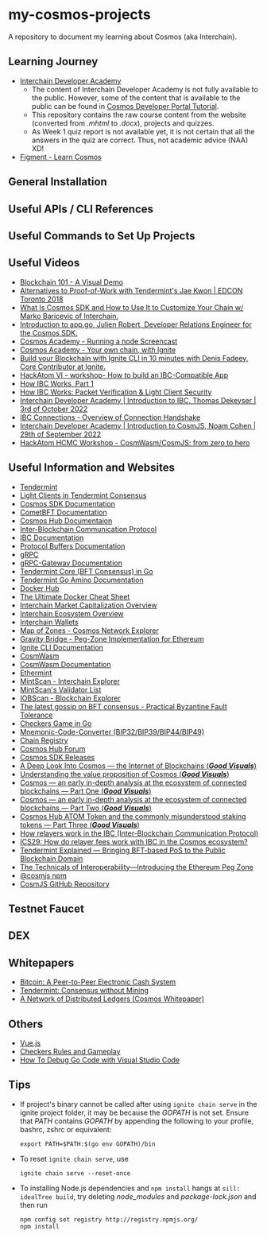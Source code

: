 # my-cosmos-projects
A repository to document my learning about Cosmos (aka Interchain).

## Learning Journey
- [Interchain Developer Academy](https://ida.interchain.io/)
    - The content of Interchain Developer Academy is not fully available to the public. However, some of the content that is available to the public can be found in [Cosmos Developer Portal Tutorial](https://tutorials.cosmos.network/).
    - This repository contains the raw course content from the website (converted from *.mhtml* to *.docx*), projects and quizzes.
    - As Week 1 quiz report is not available yet, it is not certain that all the answers in the quiz are correct. Thus, not academic advice (NAA) XD!
- [Figment - Learn Cosmos](https://learn.figment.io/protocols/cosmos)

## General Installation

## Useful APIs / CLI References

## Useful Commands to Set Up Projects

## Useful Videos
- [Blockchain 101 - A Visual Demo](https://www.youtube.com/watch?v=_160oMzblY8)
- [Alternatives to Proof-of-Work with Tendermint's Jae Kwon | EDCON Toronto 2018](https://www.youtube.com/watch?v=T_FYBKJxlbk&t=155s)
- [What Is Cosmos SDK and How to Use It to Customize Your Chain w/ Marko Baricevic of Interchain.](https://www.youtube.com/watch?v=1_ottIKPfI4&t=2s)
- [Introduction to app.go, Julien Robert, Developer Relations Engineer for the Cosmos SDK.](https://www.youtube.com/watch?v=G6QUIUwYaSU)
- [Cosmos Academy - Running a node Screencast](https://www.youtube.com/watch?v=wNUjkp2PFQI)
- [Cosmos Academy - Your own chain, with Ignite](https://www.youtube.com/watch?v=z1HDh2KdiGI)
- [Build your Blockchain with Ignite CLI in 10 minutes with Denis Fadeev, Core Contributor at Ignite.](https://www.youtube.com/watch?v=aQuHeE7fWK0)
- [HackAtom VI - workshop- How to build an IBC-Compatible App](https://www.youtube.com/watch?v=OSMH5uwTssk)
- [How IBC Works, Part 1](https://www.youtube.com/watch?v=zUVPkEzGJzA)
- [How IBC Works: Packet Verification & Light Client Security](https://ida.interchain.io/academy/3-ibc/1-what-is-ibc.html)
- [Interchain Developer Academy | Introduction to IBC, Thomas Dekeyser | 3rd of October 2022](https://www.youtube.com/watch?v=HCO7qTOdNGI)
- [IBC Connections - Overview of Connection Handshake](https://www.youtube.com/watch?v=E3ZvqdY2tL8)
- [Interchain Developer Academy | Introduction to CosmJS, Noam Cohen | 29th of September 2022](https://www.youtube.com/watch?v=RlqjEVIv1Pg)
- [HackAtom HCMC Workshop - CosmWasm/CosmJS: from zero to hero](https://www.youtube.com/watch?v=VTjiC4wcd7k)

## Useful Information and Websites
- [Tendermint](https://tendermint.com/)
- [Light Clients in Tendermint Consensus](https://blog.cosmos.network/light-clients-in-tendermint-consensus-1237cfbda104)
- [Cosmos SDK Documentation](https://docs.cosmos.network/)
- [CometBFT Documentation](https://docs.cometbft.com/)
- [Cosmos Hub Documentaion](https://hub.cosmos.network/)
- [Inter-Blockchain Communication Protocol](https://ibcprotocol.dev/)
- [IBC Documentation](https://ibc.cosmos.network/)
- [Protocol Buffers Documentation](https://protobuf.dev/)
- [gRPC](https://grpc.io/)
- [gRPC-Gateway Documentation](https://grpc-ecosystem.github.io/grpc-gateway/)
- [Tendermint Core (BFT Consensus) in Go](https://github.com/tendermint/tendermint)
- [Tendermint Go Amino Documentation](https://github.com/tendermint/go-amino)
- [Docker Hub](https://hub.docker.com/)
- [The Ultimate Docker Cheat Sheet](https://dockerlabs.collabnix.com/docker/cheatsheet/)
- [Interchain Market Capitalization Overview](https://cosmos.network/ecosystem/tokens/)
- [Interchain Ecosystem Overview](https://cosmos.network/ecosystem/apps/?ref=cosmonautsworld)
- [Interchain Wallets](https://cosmos.network/ecosystem/wallets/)
- [Map of Zones - Cosmos Network Explorer](https://mapofzones.com/)
- [Gravity Bridge - Peg-Zone Implementation for Ethereum](https://github.com/cosmos/gravity-bridge)
- [Ignite CLI Documentation](https://docs.ignite.com/)
- [CosmWasm](https://cosmwasm.com/)
- [CosmWasm Documentation](https://docs.cosmwasm.com/docs/)
- [Ethermint](https://github.com/evmos/ethermint)
- [MintScan - Interchain Explorer](https://hub.mintscan.io/chains/overview)
- [MintScan's Validator List](https://www.mintscan.io/cosmos/validators)
- [IOBScan - Blockchain Explorer](https://ibc.iobscan.io/)
- [The latest gossip on BFT consensus - Practical Byzantine Fault Tolerance](https://arxiv.org/abs/1807.04938)
- [Checkers Game in Go](https://github.com/batkinson/checkers-go)
- [Mnemonic-Code-Converter (BIP32/BIP39/BIP44/BIP49)](https://www.bip32.net/)
- [Chain Registry](https://github.com/cosmos/chain-registry)
- [Cosmos Hub Forum](https://forum.cosmos.network/)
- [Cosmos SDK Releases](https://github.com/cosmos/cosmos-sdk/releases)
- [A Deep Look Into Cosmos — the Internet of Blockchains (***Good Visuals***)](https://juliankoh.medium.com/a-deep-look-into-cosmos-the-internet-of-blockchains-af3aa1a97a5b)
- [Understanding the value proposition of Cosmos (***Good Visuals***)](https://blog.cosmos.network/understanding-the-value-proposition-of-cosmos-ecaef63350d)
- [Cosmos — an early in-depth analysis at the ecosystem of connected blockchains — Part One (***Good Visuals***)](https://cryptoseq.medium.com/cosmos-an-early-in-depth-analysis-at-the-ecosystem-of-connected-blockchains-part-one-508cd679bac5)
- [Cosmos — an early in-depth analysis at the ecosystem of connected blockchains — Part Two (***Good Visuals***)](https://cryptoseq.medium.com/cosmos-an-early-in-depth-analysis-at-the-ecosystem-of-connected-blockchains-part-two-2d5a9886166)
- [Cosmos Hub ATOM Token and the commonly misunderstood staking tokens — Part Three (***Good Visuals***)](https://cryptoseq.medium.com/cosmos-atom-token-and-the-commonly-misunderstood-staking-tokens-part-three-958c295c5b78)
- [How relayers work in the IBC (Inter-Blockchain Communication Protocol)](https://www.reddit.com/r/OsmosisLab/comments/t8ntrj/how_relayers_work_in_the_ibc_interblockchain/)
- [ICS29: How do relayer fees work with IBC in the Cosmos ecosystem?](https://medium.com/imperator-guide/ics29-how-do-relayer-fees-work-with-ibc-in-the-cosmos-ecosystem-e89ae6cf4530)
- [Tendermint Explained — Bringing BFT-based PoS to the Public Blockchain Domain](https://blog.cosmos.network/tendermint-explained-bringing-bft-based-pos-to-the-public-blockchain-domain-f22e274a0fdb)
- [The Technicals of Interoperability—Introducing the Ethereum Peg Zone](https://blog.cosmos.network/the-internet-of-blockchains-how-cosmos-does-interoperability-starting-with-the-ethereum-peg-zone-8744d4d2bc3f)
- [@cosmjs npm](https://www.npmjs.com/org/cosmjs)
- [CosmJS GitHub Repository](https://github.com/cosmos/CosmJS)

## Testnet Faucet

## DEX

## Whitepapers
- [Bitcoin: A Peer-to-Peer Electronic Cash System](https://bitcoin.org/bitcoin.pdf)
- [Tendermint: Consensus without Mining](https://tendermint.com/static/docs/tendermint.pdf)
- [A Network of Distributed Ledgers (Cosmos Whitepaper)](https://v1.cosmos.network/resources/whitepaper)

## Others
- [Vue.js](https://vuejs.org/)
- [Checkers Rules and Gameplay](https://www.ducksters.com/games/checkers_rules.php)
- [How To Debug Go Code with Visual Studio Code](https://www.digitalocean.com/community/tutorials/debugging-go-code-with-visual-studio-code)

## Tips
- If project's binary cannot be called after using ```ignite chain serve``` in the ignite project folder, it may be because the *GOPATH* is not set. Ensure that *PATH* contains *GOPATH* by appending the following to your profile, bashrc, zshrc or equivalent:
    ```
    export PATH=$PATH:$(go env GOPATH)/bin
    ```
- To reset ```ignite chain serve```, use
    ```
    ignite chain serve --reset-once
    ```
- To installing Node.js dependencies and ```npm install``` hangs at ```sill: idealTree build```, try deleting *node_modules* and *package-lock.json* and then run
    ```
    npm config set registry http://registry.npmjs.org/
    npm install
    ```
